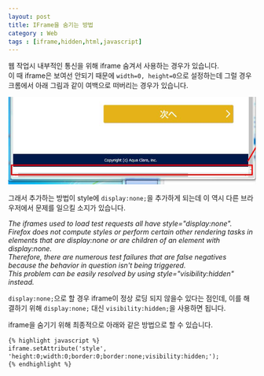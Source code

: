 ```yaml
---
layout: post
title: IFrame을 숨기는 방법
category : Web
tags : [iframe,hidden,html,javascript]
---
```


웹 작업시 내부적인 통신을 위해 iframe 숨겨서 사용하는 경우가 있습니다.   
이 때 iframe은 보여선 안되기 때문에 `width=0, height=0`으로 설정하는데 그럴 경우 크롬에서 아래 그림과 같이 여백으로 떠버리는 경우가 있습니다.     

![iframe이 공백으로 보이는 현상](/assets/img/6.png)

그래서 추가하는 방법이 style에 `display:none;`을 추가하게 되는데 이 역시 다른 브라우저에서 문제를 일으킬 소지가 있습니다.

_The iframes used to load test requests all have style="display:none".     
Firefox does not compute styles or perform certain other rendering tasks in elements that are display:none or are children of an element with display:none.      
Therefore, there are numerous test failures that are false negatives because the behavior in question isn't being triggered.     
This problem can be easily resolved by using style="visibility:hidden" instead._

`display:none;`으로 할 경우 iframe이 정상 로딩 되지 않을수 있다는 점인데, 이를 해결하기 위해 `display:none;` 대신 `visibility:hidden;`을 사용하면 됩니다.

iframe을 숨기기 위해 최종적으로 아래와 같은 방법으로 할 수 있습니다.

    {% highlight javascript %}
    iframe.setAttribute('style', 'height:0;width:0;border:0;border:none;visibility:hidden;');
    {% endhighlight %}
